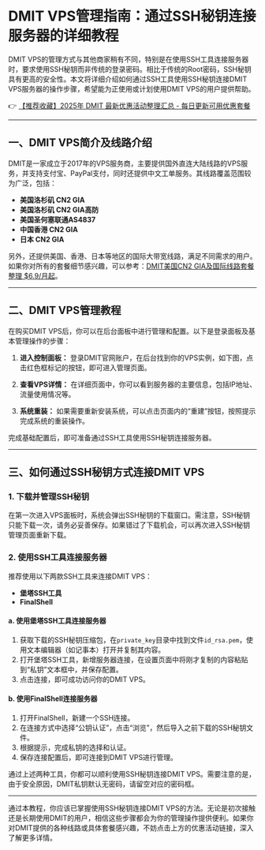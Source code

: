# DMIT VPS管理指南：通过SSH秘钥连接服务器的详细教程

DMIT VPS的管理方式与其他商家稍有不同，特别是在使用SSH工具连接服务器时，要求使用SSH秘钥而非传统的登录密码。相比于传统的Root密码，SSH秘钥具有更高的安全性。本文将详细介绍如何通过SSH工具使用SSH秘钥连接DMIT VPS服务器的操作步骤，希望能为正使用或计划使用DMIT VPS的用户提供帮助。

👉 [【推荐收藏】2025年 DMIT 最新优惠活动整理汇总 - 每日更新可用优惠套餐](https://bit.ly/dmit_coupon)

---

## 一、DMIT VPS简介及线路介绍

DMIT是一家成立于2017年的VPS服务商，主要提供国外直连大陆线路的VPS服务，并支持支付宝、PayPal支付，同时还提供中文工单服务。其线路覆盖范围较为广泛，包括：

- **美国洛杉矶 CN2 GIA**
- **美国洛杉矶 CN2 GIA高防**
- **美国圣何塞联通AS4837**
- **中国香港 CN2 GIA**
- **日本 CN2 GIA**

另外，还提供美国、香港、日本等地区的国际大带宽线路，满足不同需求的用户。如果你对所有的套餐细节感兴趣，可以参考：[DMIT美国CN2 GIA及国际线路套餐整理 $6.9/月起](https://bit.ly/dmit_coupon)。

---

## 二、DMIT VPS管理教程

在购买DMIT VPS后，你可以在后台面板中进行管理和配置。以下是登录面板及基本管理操作的步骤：

1. **进入控制面板：** 登录DMIT官网账户，在后台找到你的VPS实例，如下图，点击红色框标记的按钮，即可进入管理页面。

2. **查看VPS详情：** 在详细页面中，你可以看到服务器的主要信息，包括IP地址、流量使用情况等。

3. **系统重装：** 如果需要重新安装系统，可以点击页面内的“重建”按钮，按照提示完成系统的重装操作。

完成基础配置后，即可准备通过SSH工具使用SSH秘钥连接服务器。

---

## 三、如何通过SSH秘钥方式连接DMIT VPS

### 1. 下载并管理SSH秘钥

在第一次进入VPS面板时，系统会弹出SSH秘钥的下载窗口。需注意，SSH秘钥只能下载一次，请务必妥善保存。如果错过了下载机会，可以再次进入SSH秘钥管理页面重新下载。

### 2. 使用SSH工具连接服务器

推荐使用以下两款SSH工具来连接DMIT VPS：
- **堡塔SSH工具**
- **FinalShell**

#### a. 使用堡塔SSH工具连接服务器

1. 获取下载的SSH秘钥压缩包，在`private_key`目录中找到文件`id_rsa.pem`，使用文本编辑器（如记事本）打开并复制其内容。
2. 打开堡塔SSH工具，新增服务器连接，在设置页面中将刚才复制的内容粘贴到“私钥”文本框中，并保存配置。
3. 点击连接，即可成功访问你的DMIT VPS。

#### b. 使用FinalShell连接服务器

1. 打开FinalShell，新建一个SSH连接。
2. 在连接方式中选择“公钥认证”，点击“浏览”，然后导入之前下载的SSH秘钥文件。
3. 根据提示，完成私钥的选择和认证。
4. 保存连接配置后，即可连接到DMIT VPS进行管理。

通过上述两种工具，你都可以顺利使用SSH秘钥连接DMIT VPS。需要注意的是，由于安全原因，DMIT私钥默认无密码，请留空对应的密码框。

---

通过本教程，你应该已掌握使用SSH秘钥连接DMIT VPS的方法。无论是初次接触还是长期使用DMIT的用户，相信这些步骤都会为你的管理操作提供便利。如果你对DMIT提供的各种线路或具体套餐感兴趣，不妨点击上方的优惠活动链接，深入了解更多详情。